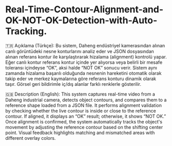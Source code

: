 # Real-Time-Contour-Alignment-and-OK-NOT-OK-Detection-with-Auto-Tracking.

🇹🇷 Açıklama (Türkçe):
Bu sistem, Daheng endüstriyel kamerasından alınan canlı görüntüdeki nesne konturlarını analiz eder ve JSON dosyasından alınan referans kontur ile karşılaştırarak hizalama (alignment) kontrolü yapar. Eğer canlı kontur referans kontur içinde yer alıyorsa veya belirli bir mesafe toleransı içindeyse “OK”, aksi halde “NOT OK” sonucu verir.
Sistem aynı zamanda hizalama başarılı olduğunda nesnenin hareketini otomatik olarak takip eder ve merkez kaymalarına göre referans konturu dinamik olarak taşır. Görsel geri bildirimle iç/dış alanlar farklı renklerle gösterilir.

🇬🇧 Description (English):
This system captures real-time video from a Daheng industrial camera, detects object contours, and compares them to a reference shape loaded from a JSON file. It performs alignment validation by checking whether the live contour is inside or close to the reference contour. If aligned, it displays an “OK” result; otherwise, it shows “NOT OK.”
Once alignment is confirmed, the system automatically tracks the object's movement by adjusting the reference contour based on the shifting center point. Visual feedback highlights matching and mismatched areas with different overlay colors.


